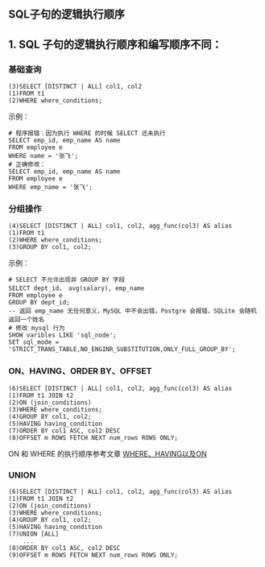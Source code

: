 ## SQL子句的逻辑执行顺序

## 1. SQL 子句的逻辑执行顺序和编写顺序不同：

### 基础查询

~~~mysql
(3)SELECT [DISTINCT | ALL] col1, col2
(1)FROM t1
(2)WHERE where_conditions;
~~~

示例：

~~~mysql
# 程序报错：因为执行 WHERE 的时候 SELECT 还未执行
SELECT emp_id, emp_name AS name
FROM employee e
WHERE name = '张飞';
# 正确修改：
SELECT emp_id, emp_name AS name
FROM employee e
WHERE emp_name = '张飞';
~~~

### 分组操作

~~~mysql
(4)SELECT [DISTINCT | ALL] col1, col2, agg_func(col3) AS alias
(1)FROM t1
(2)WHERE where_conditions;
(3)GROUP BY col1, col2;
~~~

示例：

~~~mysql
# SELECT 不允许出现非 GROUP BY 字段
SELECT dept_id， avg(salary), emp_name
FROM employee e
GROUP BY dept_id;
-- 返回 emp_name 无任何意义，MySQL 中不会出错，Postgre 会报错，SQLite 会随机返回一个姓名
# 修改 mysql 行为
SHOW varibles LIKE 'sql_node';
SET sql_mode = 'STRICT_TRANS_TABLE,NO_ENGINR_SUBSTITUTION,ONLY_FULL_GROUP_BY';
~~~

### ON、HAVING、ORDER BY、OFFSET

~~~mysql
(6)SELECT [DISTINCT | ALL] col1, col2, agg_func(col3) AS alias
(1)FROM t1 JOIN t2
(2)ON (join_conditions)
(3)WHERE where_conditions;
(4)GROUP BY col1, col2;
(5)HAVING having_condition
(7)ORDER BY col1 ASC, col2 DESC
(8)OFFSET m ROWS FETCH NEXT num_rows ROWS ONLY;
~~~

ON 和 WHERE 的执行顺序参考文章 [WHERE、HAVING以及ON](../sql/WHERE、HAVING以及ON.md) 

### UNION

~~~mysql
(6)SELECT [DISTINCT | ALL] col1, col2, agg_func(col3) AS alias
(1)FROM t1 JOIN t2
(2)ON (join_conditions)
(3)WHERE where_conditions;
(4)GROUP BY col1, col2;
(5)HAVING having_condition
(7)UNION [ALL]
	...
(8)ORDER BY col1 ASC, col2 DESC
(9)OFFSET m ROWS FETCH NEXT num_rows ROWS ONLY;
~~~

















